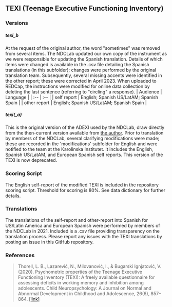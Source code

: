 ## TEXI (Teenage Executive Functioning Inventory)


### Versions
##### texi_b
At the request of the original author, the word "sometimes" was removed from several items.  The NDCLab updated our own copy of the instrument as we were responsible for updating the Spanish translation. Details of which items were changed is available in the .csv file detailing the Spanish translations (in this subfolder); changes were performed by the original translation team.  Subsequently, several missing accents were identified in the other report; these were corrected in April 2023. When uploaded to REDCap, the instructions were modified for online data collection by deleting the last sentence (referring to "circling" a response).
| Audience | Language |
| :--  | :--  |
| self report | English; Spanish US/LatAM; Spanish Spain  |
| other report | English; Spanish US/LatAM; Spanish Spain |

##### texi(_a)
This is the original version of the ADEXI used by the NDCLab, draw directly from the then-current version available from [the author](https://chexi.se/).  Prior to translation by members of the NDCLab, several clarifying modifications were made; these are recorded in the 'modifications' subfolder for English and were notified to the team at the Karolinska Institutet.  It includes the English, Spanish US/LatAM, and European Spanish self reports. This version of the TEXI is now deprecated.


### Scoring Script
The English self-report of the modified TEXI is included in the repository scoring script. Threshold for scoring is 80%. See data dictionary for further details.


### Translations
The translations of the self-report and other-report  into Spanish for US/Latin America and European Spanish were performed by members of the NDCLab in 2021.  Included is a .csv file providing transparency on the translation process. Please report any issues with the TEXI translations by posting an issue in this GitHub repository.


### References
> Thorell, L. B., Lazarević, N., Milovanović, I., & Bugarski Ignjatović, V. (2020). Psychometric properties of the Teenage Executive Functioning Inventory (TEXI): A freely available questionnaire for assessing deficits in working memory and inhibition among adolescents. Child Neuropsychology: A Journal on Normal and Abnormal Development in Childhood and Adolescence, 26(6), 857–864. [[link]](https://pubmed.ncbi.nlm.nih.gov/32090688/)
